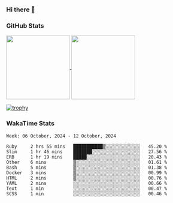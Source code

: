 ### Hi there 👋

### GitHub Stats

<a href="https://github.com/anuraghazra/github-readme-stats">
  <img align="center" height="170px" src="https://github-readme-stats.vercel.app/api/top-langs/?username=tksfjt1024&layout=compact&count_private=true&show_icons=true&show_icons=true&theme=graywhite" />
</a>
<a href="https://github.com/anuraghazra/github-readme-stats">
  <img align="center" height="170px" src="https://github-readme-stats.vercel.app/api?username=tksfjt1024&count_private=true&show_icons=true&show_icons=true&theme=graywhite" />
</a>

[![trophy](https://github-profile-trophy.vercel.app/?username=tksfjt1024)](https://github.com/ryo-ma/github-profile-trophy)

### WakaTime Stats

<!--START_SECTION:waka-->
```text
Week: 06 October, 2024 - 12 October, 2024

Ruby     2 hrs 55 mins   ███████████▒░░░░░░░░░░░░░   45.20 % 
Slim     1 hr 46 mins    ███████░░░░░░░░░░░░░░░░░░   27.56 % 
ERB      1 hr 19 mins    █████░░░░░░░░░░░░░░░░░░░░   20.43 % 
Other    6 mins          ▒░░░░░░░░░░░░░░░░░░░░░░░░   01.61 % 
Bash     5 mins          ▒░░░░░░░░░░░░░░░░░░░░░░░░   01.38 % 
Docker   3 mins          ▒░░░░░░░░░░░░░░░░░░░░░░░░   00.99 % 
HTML     2 mins          ▒░░░░░░░░░░░░░░░░░░░░░░░░   00.76 % 
YAML     2 mins          ░░░░░░░░░░░░░░░░░░░░░░░░░   00.66 % 
Text     1 min           ░░░░░░░░░░░░░░░░░░░░░░░░░   00.47 % 
SCSS     1 min           ░░░░░░░░░░░░░░░░░░░░░░░░░   00.46 % 
```
<!--END_SECTION:waka-->
